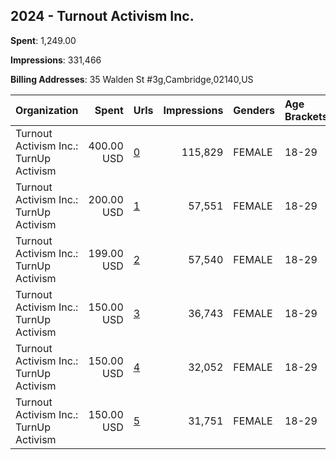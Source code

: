 ## 2024 - Turnout Activism Inc. 
**Spent**: 1,249.00

**Impressions**: 331,466

**Billing Addresses**: 35 Walden St #3g,Cambridge,02140,US

|Organization|Spent|Urls|Impressions|Genders|Age Brackets|Country Codes|
|:---|---:|:---|---:|:---|:---|:---|
|Turnout Activism Inc.: TurnUp Activism|400.00 USD|[0](https://www.snap.com/political-ads/asset/7ce73a68e500544e68034cc687a640ef0ffc48980eb169712a52984ae6f35369?mediaType=mp4)|115,829|FEMALE|18-29|united states|
|Turnout Activism Inc.: TurnUp Activism|200.00 USD|[1](https://www.snap.com/political-ads/asset/a5abc8e81ded7e99714600aeb889875184338400df2bfb744376fc4696f791bf?mediaType=mp4)|57,551|FEMALE|18-29|united states|
|Turnout Activism Inc.: TurnUp Activism|199.00 USD|[2](https://www.snap.com/political-ads/asset/285ab515bbca9d40188172449b890ee435285679998466578cc2950fae91b868?mediaType=mp4)|57,540|FEMALE|18-29|united states|
|Turnout Activism Inc.: TurnUp Activism|150.00 USD|[3](https://www.snap.com/political-ads/asset/a61e203f3f4e1284f72babb81a7ffd59c0d473fa608536f8bb49543079dcec60?mediaType=mp4)|36,743|FEMALE|18-29|united states|
|Turnout Activism Inc.: TurnUp Activism|150.00 USD|[4](https://www.snap.com/political-ads/asset/c2b7c90f0b738982915410b70efc73bf9f88fca13e9da502582b18c3fb8b5a63?mediaType=mp4)|32,052|FEMALE|18-29|united states|
|Turnout Activism Inc.: TurnUp Activism|150.00 USD|[5](https://www.snap.com/political-ads/asset/ad02014963f93db3aa1bb7a841e0321281ce60385efb1df1267183fa45184171?mediaType=mp4)|31,751|FEMALE|18-29|united states|
